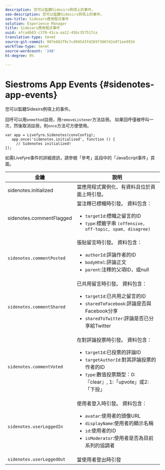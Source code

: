 ```yaml
---
description: 您可以監聽Sidesirs例項上的事件。
seo-description: 您可以監聽Sidesirs例項上的事件。
seo-title: Sidesars應用程式事件
solution: Experience Manager
title: Sidesars應用程式事件
uuid: afca4b03-c370-41ca-aa12-45bc357517ca
translation-type: tm+mt
source-git-commit: 987e682f9c7cd94543fd269f386fd2a971ee9934
workflow-type: tm+mt
source-wordcount: '248'
ht-degree: 0%

---
```



# Siestroms App Events {#sidenotes-app-events}

您可以監聽Sidesirs例項上的事件。

回呼可以用`onmethod`註冊，用`removeListener`方法註冊。 如果回呼僅被呼叫一次，然後取消註冊，則`once`方法可方便使用。

```
var app = Livefyre.Sidenotes(convConfig); 
   app.once('sidenotes.initialized', function () { 
     // Sidenotes initialized!  
});
```

如需Livefyre事件的詳細資訊，請參閱「參考」區段中的「JavaScript事件」頁面。

| 金鑰 | 說明 |
|--- |--- |
| sidenotes.initialized | 當應用程式實例化、有資料且位於頁面上時引發。 |
| sidenotes.commentFlagged | 當注釋已標幟時引發。 資料包含：<br><ul><li>`targetId`:標幟之留言的ID</li><li>`type`:標籤字串  `(offensive, off-topic, spam, disagree)`</li></ul> |
| `sidenotes.commentPosted` | 張貼留言時引發。 資料包含：<br><ul><li> `authorId`:評論作者的ID </li><li>`bodyHtml`:評論正文 </li><li> `parent`:注釋的父項ID，或null</li></ul> |
| `sidenotes.commentShared` | 已共用留言時引發。 資料包含：<br><ul><li>`targetId`:已共用之留言的ID </li><li> `sharedToFacebook`:評論是否與Facebook分享 </li><li>`sharedToTwitter`:評論是否已分享給Twitter</li></ul> |
| `sidenotes.commentVoted` | 在對評論投票時引發。 資料包含：<br><ul><li>`targetId`:已投票的評論ID </li><li> `targetAuthorId`:對其評論投票的作者的ID</li><li> `type`:數值投票類型：0:『clear』, 1:「upvote」或2:「下投」</li></ul> |
| `sidenotes.userLoggedIn` | 使用者登入時引發。 資料包含：<br><ul><li>`avatar`:使用者的頭像URL </li><li>`displayName`:使用者的顯示名稱</li><li>`id`:使用者的ID</li><li> `isModerator`:使用者是否為目前系列的協調者</li></ul> |
| `sidenotes.userLoggedOut` | 當使用者登出時引發 |

